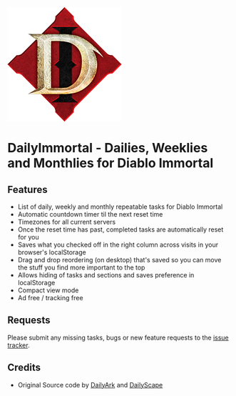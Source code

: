 [![DailyImmortal](./includes/img/dailyimmortal.png)](https://dailyimmortal.github.io)
# DailyImmortal - Dailies, Weeklies and Monthlies for Diablo Immortal

## Features
* List of daily, weekly and monthly repeatable tasks for Diablo Immortal
* Automatic countdown timer til the next reset time
* Timezones for all current servers
* Once the reset time has past, completed tasks are automatically reset for you
* Saves what you checked off in the right column across visits in your browser's localStorage
* Drag and drop reordering (on desktop) that's saved so you can move the stuff you find more important to the top
* Allows hiding of tasks and sections and saves preference in localStorage
* Compact view mode
* Ad free / tracking free

## Requests

Please submit any missing tasks, bugs or new feature requests to the [issue tracker](https://github.com/DailyImmortal/dailyimmortal.github.io/issues).

## Credits
* Original Source code by [DailyArk](https://dailyark.github.io) and [DailyScape](https://dailyscape.github.io)